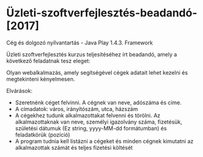 # Üzleti-szoftverfejlesztés-beadandó-[2017]
Cég és dolgozó nyílvantartás - Java Play 1.4.3. Framework

Üzleti szoftverfejlesztés kurzus teljesítéséhez írt beadandó, amely a következő feladatnak tesz eleget:

Olyan webalkalmazás, amely segítségével cégek adatait lehet kezelni és megtekinteni kényelmesen.

Elvárások:
- Szeretnénk céget felvinni. A cégnek van neve, adószáma és címe.
- A címadatok: város, irányítószám, utca, házszám
- A cégekhez tudunk alkalmazottakat felvenni és törölni. Az alkalmazottaknak van neve, személyi igazolvány száma, fizetésük, születési dátumuk (Ez string, yyyy-MM-dd formátumban) és feladatkörük (pozíció)
- A program tudnia kell listázni a cégeket és minden cégnek kimutatni az alkalmazottak számát és teljes fizetési költését
